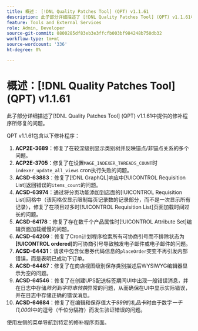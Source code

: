 ```yaml
---
title: 概述： [!DNL Quality Patches Tool] (QPT) v1.1.61
description: 此子部分详细描述了 [!DNL Quality Patches Tool] (QPT) v1.1.61中提供的修补程序所修复的问题。
feature: Tools and External Services
role: Admin, Developer
source-git-commit: 0800285df83eb3e3ffcfb003bf984248b750db32
workflow-type: tm+mt
source-wordcount: '336'
ht-degree: 0%

---
```


# 概述：[!DNL Quality Patches Tool] (QPT) v1.1.61

此子部分详细描述了[!DNL Quality Patches Tool] (QPT) v1.1.61中提供的修补程序所修复的问题。

QPT v1.1.61包含以下修补程序：

1. **ACP2E-3689**：修复了在较深级别显示类别树并反映锚点/非锚点关系的多个问题。
1. **ACP2E-3705**：修复了在设置`MAGE_INDEXER_THREADS_COUNT`时`indexer_update_all_views` cron执行失败的问题。
1. **ACSD-63883**：修复了[!DNL GraphQL]响应中[!UICONTROL Requisition List]返回错误的`items_count`的问题。
1. **ACSD-63974**：通过将分页功能添加到店面的[!UICONTROL Requisition List]网格中（该网格仅显示限制每页记录数的记录部分，而不是一次显示所有记录），修复了在项目过多时[!UICONTROL Requisition List]页面加载时间过长的问题。
1. **ACSD-64178**：修复了存在数千个产品属性时[!UICONTROL Attribute Set]编辑页面加载缓慢的问题。
1. **ACSD-64209**：修复了Cron计划程序检索所有可协商引号而不排除状态为&#x200B;**[!UICONTROL ordered]**&#x200B;的可协商引号导致触发电子邮件或电子邮件的问题。
1. **ACSD-64431**：请求中包含优惠券代码信息的`placeOrder`突变不再引发内部错误，而是表明已成功下订单。
1. **ACSD-64467**：修复了在商店视图级别保存类别描述后WYSIWYG编辑器显示为空的问题。
1. **ACSD-64546**：修复了在创建UPS配送标签期间UI中出现一般错误消息，并在日志中存储&#x200B;*阵列到字符串转换*&#x200B;异常的问题，从而确保在UI中显示实际错误，并在日志中存储正确的错误消息。
1. **ACSD-64684**：修复了在编辑和保存值大于&#x200B;*999*&#x200B;的礼品卡时由于数字&#x200B;*一千(1,000)*&#x200B;中的逗号（千位分隔符）而发生验证错误的问题。

使用左侧的菜单导航到特定的修补程序页面。
